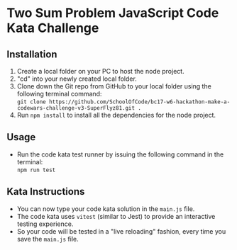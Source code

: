 # Two Sum Problem JavaScript Code Kata Challenge

## Installation

1. Create a local folder on your PC to host the node project.
2. "cd" into your newly created local folder.
3. Clone down the Git repo from GitHub to your local folder using the following terminal command:<br>
   `git clone https://github.com/SchoolOfCode/bc17-w6-hackathon-make-a-codewars-challenge-v3-SuperFlyz81.git .`
4. Run `npm install` to install all the dependencies for the node project.

## Usage

- Run the code kata test runner by issuing the following command in the terminal:<br>
  `npm run test`

## Kata Instructions

- You can now type your code kata solution in the `main.js` file.
- The code kata uses `vitest` (similar to Jest) to provide an interactive testing experience.
- So your code will be tested in a "live reloading" fashion, every time you save the `main.js` file.

